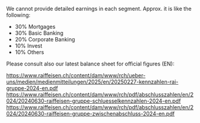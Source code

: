 We cannot provide detailed earnings in each segment. Approx. it is like the following:
* 30% Mortgages
* 30% Basic Banking
* 20% Corporate Banking
* 10% Invest
* 10% Others

Please consult also our latest balance sheet for official figures (EN): 

https://www.raiffeisen.ch/content/dam/www/rch/ueber-uns/medien/medienmitteilungen/2025/en/20250227-kennzahlen-rai-gruppe-2024-en.pdf
https://www.raiffeisen.ch/content/dam/www/rch/pdf/abschlusszahlen/en/2024/20240630-raiffeisen-gruppe-schluesselkennzahlen-2024-en.pdf
https://www.raiffeisen.ch/content/dam/www/rch/pdf/abschlusszahlen/en/2024/20240630-raiffeisen-gruppe-zwischenabschluss-2024-en.pdf
